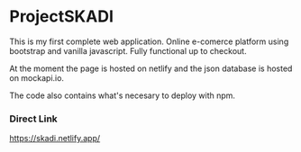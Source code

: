 # ProjectSKADI

This is my first complete web application. Online e-comerce platform using bootstrap and vanilla javascript. Fully functional up to checkout.

At the moment the page is hosted on netlify and the json database is hosted on mockapi.io.

The code also contains what's necesary to deploy with npm.

### Direct Link

https://skadi.netlify.app/

<!--

### Project init

`$ npm init`

### Install JSON Server

`$ npm install --save json-server`
`$ npm install -g json-server`

### Start JSON server:

`$ json-server --watch api/db.json`

### Start development server

`$ npm install -g serve` or `$ npm install --save serve`
`$ serve` -->
